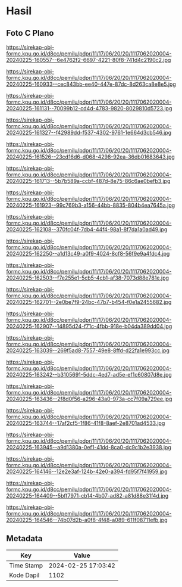 # Hasil

## Foto C Plano

https://sirekap-obj-formc.kpu.go.id/d8cc/pemilu/pdpr/11/17/06/20/20/1117062020004-20240225-160557--6e4762f2-6697-4221-80f8-741d4c2190c2.jpg

https://sirekap-obj-formc.kpu.go.id/d8cc/pemilu/pdpr/11/17/06/20/20/1117062020004-20240225-160933--cec843bb-ee40-447e-87dc-8d263ca8e8e5.jpg

https://sirekap-obj-formc.kpu.go.id/d8cc/pemilu/pdpr/11/17/06/20/20/1117062020004-20240225-161131--70099b12-cd4d-4783-9820-8029810d5723.jpg

https://sirekap-obj-formc.kpu.go.id/d8cc/pemilu/pdpr/11/17/06/20/20/1117062020004-20240225-161327--f42989dd-f537-4302-9761-1e664d3cb546.jpg

https://sirekap-obj-formc.kpu.go.id/d8cc/pemilu/pdpr/11/17/06/20/20/1117062020004-20240225-161526--23cd16d6-d068-4298-92ea-36db01683643.jpg

https://sirekap-obj-formc.kpu.go.id/d8cc/pemilu/pdpr/11/17/06/20/20/1117062020004-20240225-161713--5b7b589a-ccbf-487d-8e75-86c6ae0befb3.jpg

https://sirekap-obj-formc.kpu.go.id/d8cc/pemilu/pdpr/11/17/06/20/20/1117062020004-20240225-161923--99c769b3-a156-44bb-8835-804b4ea7645a.jpg

https://sirekap-obj-formc.kpu.go.id/d8cc/pemilu/pdpr/11/17/06/20/20/1117062020004-20240225-162108--370fc04f-7db4-44f4-98a1-8f7da1a0ad49.jpg

https://sirekap-obj-formc.kpu.go.id/d8cc/pemilu/pdpr/11/17/06/20/20/1117062020004-20240225-162250--a1d13c49-a0f9-4024-8cf8-56f9e9a4fdc4.jpg

https://sirekap-obj-formc.kpu.go.id/d8cc/pemilu/pdpr/11/17/06/20/20/1117062020004-20240225-162503--f7e255e1-5cb5-4cb1-af38-7073d88e781e.jpg

https://sirekap-obj-formc.kpu.go.id/d8cc/pemilu/pdpr/11/17/06/20/20/1117062020004-20240225-162701--2e0be7f9-24bc-47b7-b454-f0e1a2455682.jpg

https://sirekap-obj-formc.kpu.go.id/d8cc/pemilu/pdpr/11/17/06/20/20/1117062020004-20240225-162907--14895d24-f71c-4fbb-918e-b04da389dd04.jpg

https://sirekap-obj-formc.kpu.go.id/d8cc/pemilu/pdpr/11/17/06/20/20/1117062020004-20240225-163039--269f5ad8-7557-49e8-8ffd-d22fa1e993cc.jpg

https://sirekap-obj-formc.kpu.go.id/d8cc/pemilu/pdpr/11/17/06/20/20/1117062020004-20240225-163242--b3105691-5ddc-4ed7-ad5e-ef1c60807d8e.jpg

https://sirekap-obj-formc.kpu.go.id/d8cc/pemilu/pdpr/11/17/06/20/20/1117062020004-20240225-163436--2f8d0f56-a296-43a0-973a-cc7f09a729ee.jpg

https://sirekap-obj-formc.kpu.go.id/d8cc/pemilu/pdpr/11/17/06/20/20/1117062020004-20240225-163744--17af2cf5-1f86-41f8-8aef-2e8701ad4533.jpg

https://sirekap-obj-formc.kpu.go.id/d8cc/pemilu/pdpr/11/17/06/20/20/1117062020004-20240225-163945--a9d1380a-0ef1-41dd-8ca0-dc9c1b2e3938.jpg

https://sirekap-obj-formc.kpu.go.id/d8cc/pemilu/pdpr/11/17/06/20/20/1117062020004-20240225-164146--12e2e3af-124b-42e0-a394-fd95f7f41959.jpg

https://sirekap-obj-formc.kpu.go.id/d8cc/pemilu/pdpr/11/17/06/20/20/1117062020004-20240225-164409--5bff7971-cb14-4b07-ad82-a81d88e31f4d.jpg

https://sirekap-obj-formc.kpu.go.id/d8cc/pemilu/pdpr/11/17/06/20/20/1117062020004-20240225-164546--74b07d2b-a0f8-4f48-a089-611f08711efb.jpg


## Metadata

| Key        | Value               |
| ---------- | ------------------- |
| Time Stamp | 2024-02-25 17:03:42 |
| Kode Dapil | 1102                |




